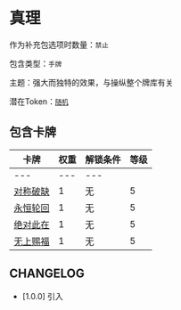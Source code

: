 # 真理

作为补充包选项时数量：`禁止`

包含类型：`手牌`

主题：强大而独特的效果，与操纵整个牌库有关

潜在Token：[`随机`](随机.md)

## 包含卡牌

卡牌 | 权重 | 解锁条件 | 等级
--- | --- | --- | ---
--- | --- | ---
[对称破缺](../卡牌/对称破缺.md) | 1 | 无 | 5
[永恒轮回](../卡牌/永恒轮回.md) | 1 | 无 | 5
[绝对此在](../卡牌/绝对此在.md) | 1 | 无 | 5
[无上赐福](../卡牌/无上赐福.md) | 1 | 无 | 5

## CHANGELOG

- [1.0.0] 引入
